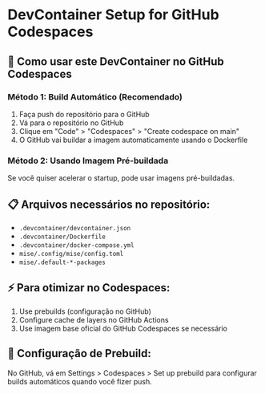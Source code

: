 # DevContainer Setup for GitHub Codespaces

## 🚀 Como usar este DevContainer no GitHub Codespaces

### Método 1: Build Automático (Recomendado)
1. Faça push do repositório para o GitHub
2. Vá para o repositório no GitHub
3. Clique em "Code" > "Codespaces" > "Create codespace on main"
4. O GitHub vai buildar a imagem automaticamente usando o Dockerfile

### Método 2: Usando Imagem Pré-buildada
Se você quiser acelerar o startup, pode usar imagens pré-buildadas.

## 📋 Arquivos necessários no repositório:
- `.devcontainer/devcontainer.json`
- `.devcontainer/Dockerfile`
- `.devcontainer/docker-compose.yml`
- `mise/.config/mise/config.toml`
- `mise/.default-*-packages`

## ⚡ Para otimizar no Codespaces:
1. Use prebuilds (configuração no GitHub)
2. Configure cache de layers no GitHub Actions
3. Use imagem base oficial do GitHub Codespaces se necessário

## 🔧 Configuração de Prebuild:
No GitHub, vá em Settings > Codespaces > Set up prebuild para configurar builds automáticos quando você fizer push.
